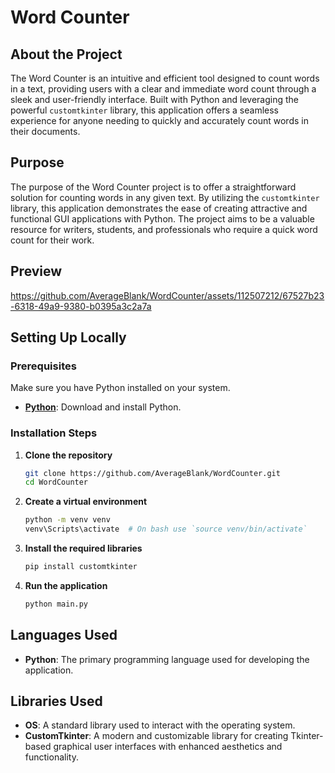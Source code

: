 # Word Counter

## About the Project
The Word Counter is an intuitive and efficient tool designed to count words in a text, providing users with a clear and immediate word count through a sleek and user-friendly interface. Built with Python and leveraging the powerful `customtkinter` library, this application offers a seamless experience for anyone needing to quickly and accurately count words in their documents.

## Purpose
The purpose of the Word Counter project is to offer a straightforward solution for counting words in any given text. By utilizing the `customtkinter` library, this application demonstrates the ease of creating attractive and functional GUI applications with Python. The project aims to be a valuable resource for writers, students, and professionals who require a quick word count for their work.

## Preview
https://github.com/AverageBlank/WordCounter/assets/112507212/67527b23-6318-49a9-9380-b0395a3c2a7a

## Setting Up Locally

### Prerequisites
Make sure you have Python installed on your system.

- **[Python](https://www.python.org/downloads/)**: Download and install Python.

### Installation Steps

1. **Clone the repository**
    ```bash
    git clone https://github.com/AverageBlank/WordCounter.git
    cd WordCounter
    ```

2. **Create a virtual environment**
    ```bash
    python -m venv venv
    venv\Scripts\activate  # On bash use `source venv/bin/activate`
    ```

3. **Install the required libraries**
    ```bash
    pip install customtkinter
    ```

4. **Run the application**
    ```bash
    python main.py
    ```

## Languages Used
- **Python**: The primary programming language used for developing the application.

## Libraries Used
- **OS**: A standard library used to interact with the operating system.
- **CustomTkinter**: A modern and customizable library for creating Tkinter-based graphical user interfaces with enhanced aesthetics and functionality.
